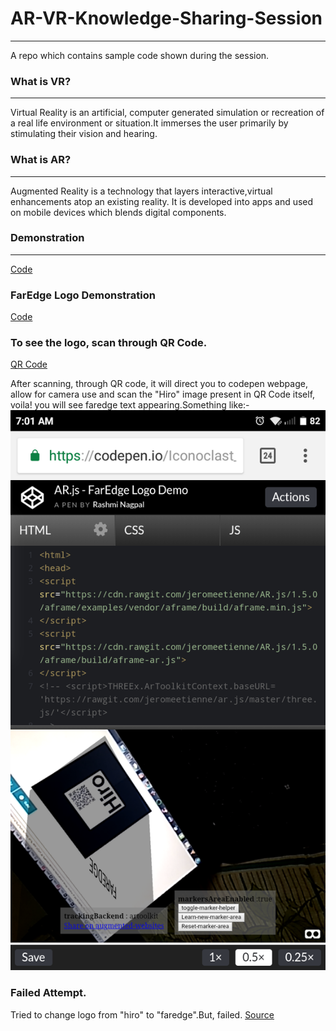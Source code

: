 # AR-VR-Knowledge-Sharing-Session
---------------------------------------------------------------------------
A repo which contains sample code shown during the session.

### What is VR?
---------------------------------------------------------------------------
Virtual Reality is an artificial, computer generated simulation or recreation of a real life environment or situation.It immerses the user primarily by stimulating their vision and hearing.
### What is AR?
---------------------------------------------------------------------------
Augmented Reality is a technology that layers interactive,virtual enhancements atop an existing reality. It is developed into apps and used on mobile devices which blends digital components.
### Demonstration
---------------------------------------------------------------------------
[Code](https://github.com/RN0311/AR-VR-Knowledge-Sharing-Session/tree/master/Code)

### FarEdge Logo Demonstration
[Code](https://github.com/RN0311/AR-VR-Knowledge-Sharing-Session/blob/master/Code/FarEdgeLogo.html)

### To see the logo, scan through QR Code.
[QR Code](https://github.com/RN0311/AR-VR-Knowledge-Sharing-Session/blob/master/QRCode/QR_Code_FE.PNG)

After scanning, through QR code, it will direct you to codepen webpage, allow for camera use and scan the "Hiro" image present in QR Code itself, voila! you will see faredge text appearing.Something like:- <br>
![Image1](https://github.com/RN0311/AR-VR-Knowledge-Sharing-Session/blob/master/Results/Screenshot_2018-06-26-07-01-42-145_com.android.chrome.png)

### Failed Attempt.
Tried to change logo from "hiro" to "faredge".But, failed. [Source](https://github.com/RN0311/AR-VR-Knowledge-Sharing-Session/blob/master/Results/FailedAttempt.PNG)
